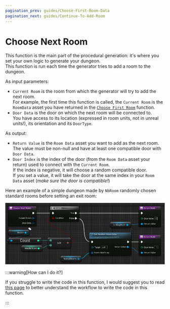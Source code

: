```yaml
---
pagination_prev: guides/Choose-First-Room-Data
pagination_next: guides/Continue-To-Add-Room
---
```


# Choose Next Room

This function is the main part of the procedural generation: it's where you set your own logic to generate your dungeon.\
This function is run each time the generator tries to add a room to the dungeon.

As input parameters:

- `Current Room` is the room from which the generator will try to add the next room.\
For example, the first time this function is called, the `Current Room` is the `RoomData` asset you have returned in the [`Choose First Room`](Choose-First-Room-Data.md) function.
- `Door Data` is the door on which the next room will be connected to.\
You have access to its location (expressed in room units, not in unreal units!), its orientation and its `DoorType`.

As output:

- `Return Value` is the `Room Data` asset you want to add as the next room. The value must be non-null and have at least one compatible door with `Door Data`.
- `Door Index` is the index of the door (from the `Room Data` asset your return) used to connect with the `Current Room`.\
If the index is negative, it will choose a random compatible door.\
If you set a value, it will take the door at the same index in your `Room Data` asset (*make sure the door is compatible!*)

Here an example of a simple dungeon made by `NbRoom` randomly chosen standard rooms before setting an exit room:

![](Images/ChooseNextRoomData.jpg)

:::warning[How can I do it?]

If you struggle to write the code in this function, I would suggest you to read [this page](Best-Practices/Workflows/Dungeon-Generation-Algorithm.md) to better understand the workflow to write the code in this function.

:::
